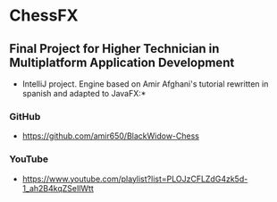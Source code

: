 
# ChessFX

## Final Project for Higher Technician in Multiplatform Application Development

* IntelliJ project. Engine based on Amir Afghani's tutorial rewritten in spanish and adapted to JavaFX:*
### GitHub
- https://github.com/amir650/BlackWidow-Chess
### YouTube
- https://www.youtube.com/playlist?list=PLOJzCFLZdG4zk5d-1_ah2B4kqZSeIlWtt
